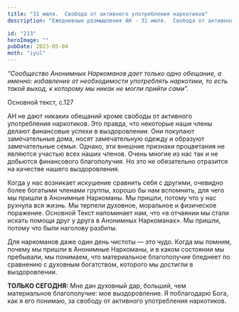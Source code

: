 ```yaml
---
title: "31 июля.  Свобода от активного употребления наркотиков"
description: "Ежедневные размышления АН - 31 июля.  Свобода от активного употребления наркотиков"

id: "213"
heroImage: ""
pubDate: 2023-05-04
moth: "iyul"
---
```


_“Сообщество Анонимных Наркоманов дает только одно обещание, а именно:
избавление от необходимости употреблять наркотики, то есть такой выход, к
которому мы никак не могли прийти сами”._

Основной текст, с.127

АН не дают никаких обещаний кроме свободы от активного употребления
наркотиков. Это правда, что некоторые наши члены делают финансовые успехи в
выздоровлении. Они покупают замечательные дома, носят замечательную одежду и
образуют замечательные семьи. Однако, эти внешние признаки процветания не
являются участью всех наших членов. Очень многие из нас так и не добьются
финансового благополучия. Но это не обязательно отразится на качестве нашего
выздоровления.

Когда у нас возникает искушение сравнить себя с другими, очевидно более
богатыми членами группы, хорошо бы нам вспомнить, для чего мы пришли в
Анонимные Наркоманы. Мы пришли, потому что у нас рухнула вся жизнь. Мы терпели
духовное, моральное и физическое поражение. Основной Текст напоминает нам, что
«в отчаянии мы стали искать помощи друг у друга в Анонимных Наркоманах». Мы
пришли, потому что были наголову разбиты.

Для наркоманов даже один день чистоты — это чудо. Когда мы помним, почему мы
пришли в Анонимные Наркоманы, и в каком состоянии мы пребывали, мы понимаем,
что материальное благополучие бледнеет по сравнению с духовным богатством,
которого мы достигли в выздоровлении.

**ТОЛЬКО СЕГОДНЯ:** Мне дан духовный дар, больший, чем материальное
благополучие: мое выздоровление. Я поблагодарю Бога, как я его понимаю, за
свободу от активного употребления наркотиков.
